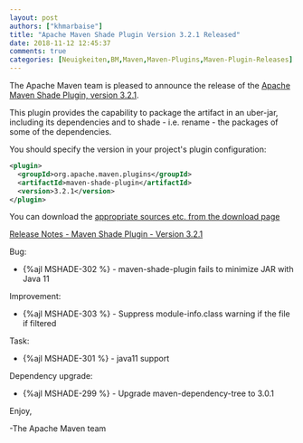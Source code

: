 ```yaml
---
layout: post
authors: ["khmarbaise"]
title: "Apache Maven Shade Plugin Version 3.2.1 Released"
date: 2018-11-12 12:45:37
comments: true
categories: [Neuigkeiten,BM,Maven,Maven-Plugins,Maven-Plugin-Releases]
---
```

The Apache Maven team is pleased to announce the release of the [Apache
Maven Shade Plugin, version 3.2.1](https://maven.apache.org/plugins/maven-shade-plugin/).

This plugin provides the capability to package the artifact in an uber-jar,
including its dependencies and to shade - i.e. rename - the packages of some of
the dependencies.

You should specify the version in your project's plugin configuration:

``` xml
<plugin>
  <groupId>org.apache.maven.plugins</groupId>
  <artifactId>maven-shade-plugin</artifactId>
  <version>3.2.1</version>
</plugin>
```

You can download the [appropriate sources etc. from the download page][download-page]

<!-- more -->

 
[Release Notes - Maven Shade Plugin - Version 3.2.1](https://issues.apache.org/jira/secure/ReleaseNote.jspa?projectId=12317921&version=12344059)

Bug:

 * {%ajl MSHADE-302 %} - maven-shade-plugin fails to minimize JAR with Java 11

Improvement:

 * {%ajl MSHADE-303 %} - Suppress module-info.class warning if the file if filtered

Task:

 * {%ajl MSHADE-301 %} - java11 support

Dependency upgrade:

 * {%ajl MSHADE-299 %} - Upgrade maven-dependency-tree to 3.0.1

Enjoy,

-The Apache Maven team

[download-page]: https://maven.apache.org/shared/maven-archiver/download.cgi
